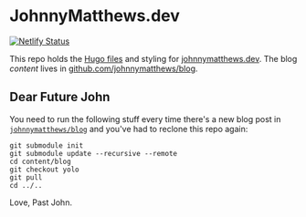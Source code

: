 # JohnnyMatthews.dev

[![Netlify Status](https://api.netlify.com/api/v1/badges/91429c32-08ed-484a-88f6-3eb9b37df31a/deploy-status)](https://app.netlify.com/sites/dainty-nougat-cbd492/deploys)

This repo holds the [Hugo files](https://gohugo.io) and styling for [johnnymatthews.dev](https://johnnymatthews.dev). The blog _content_ lives in [github.com/johnnymatthews/blog](https://github.com/johnnymatthews/blog).

## Dear Future John

You need to run the following stuff every time there's a new blog post in [`johnnymatthews/blog`](https://github.com/johnnymatthews/blog) and you've had to reclone this repo again:

```shell
git submodule init
git submodule update --recursive --remote
cd content/blog
git checkout yolo
git pull
cd ../..
```

Love, 
Past John.
